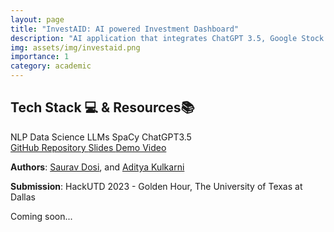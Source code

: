 ```yaml
---
layout: page
title: "InvestAID: AI powered Investment Dashboard"
description: "AI application that integrates ChatGPT 3.5, Google Stock Trends, and alternative data sources like news sentiments and social media trends, using advanced web scraping, sentiment analysis, topic classification, and few-shot meta-learning to predict Investible pointers."
img: assets/img/investaid.png
importance: 1
category: academic
---
```

<section id="badgeproj-section">
<h2 class="badgeproj-title">Tech Stack 💻 & Resources📚</h2>
  <div class="badgeproj-container">
    <span class="badgeproj">NLP</span>
    <span class="badgeproj">Data Science</span>
    <span class="badgeproj">LLMs</span>
    <span class="badgeproj">SpaCy</span>
    <span class="badgeproj">ChatGPT3.5</span>
  </div>
<!-- Links Section -->
  <div class="linksproj-container">
    <a href="https://github.com/sauravdosi/investaid" target="_blank" class="linkproj">
      <i class="fab fa-github"></i> GitHub Repository
    </a>
    <a href="https://docs.google.com/presentation/d/1JQQlhFXb1bstvE7GwWHBnmV9MHA6Rjy2ppTFt0K1K7E/edit?usp=sharingg" target="_blank" class="linkproj">
      <i class="fas fa-file-powerpoint"></i> Slides
    </a>
    <a href="https://vimeo.com/881440242?share=copy" target="_blank" class="linkproj">
      <i class="fas fa-video"></i> Demo Video
    </a>
  </div>
</section>

**Authors**: <a href="https://sauravdosi.github.io/">Saurav Dosi</a>, and <a href="https://adityavkulkarni.github.io/">Aditya Kulkarni</a>

**Submission**: HackUTD 2023 - Golden Hour, The University of Texas at Dallas

Coming soon...
